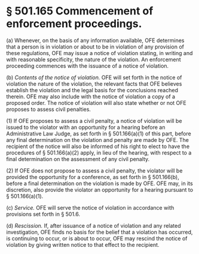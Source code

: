 # § 501.165   Commencement of enforcement proceedings.

(a) Whenever, on the basis of any information available, OFE determines that a person is in violation or about to be in violation of any provision of these regulations, OFE may issue a notice of violation stating, in writing and with reasonable specificity, the nature of the violation. An enforcement proceeding commences with the issuance of a notice of violation.


(b) *Contents of the notice of violation.* OFE will set forth in the notice of violation the nature of the violation, the relevant facts that OFE believes establish the violation and the legal basis for the conclusions reached therein. OFE may also include with the notice of violation a copy of a proposed order. The notice of violation will also state whether or not OFE proposes to assess civil penalties.


(1) If OFE proposes to assess a civil penalty, a notice of violation will be issued to the violator with an opportunity for a hearing before an Administrative Law Judge, as set forth in § 501.166(a)(1) of this part, before any final determination on the violation and penalty are made by OFE. The recipient of the notice will also be informed of his right to elect to have the procedures of § 501.166(a)(2) apply, in lieu of the hearing, with respect to a final determination on the assessment of any civil penalty.


(2) If OFE does not propose to assess a civil penalty, the violator will be provided the opportunity for a conference, as set forth in § 501.166(b), before a final determination on the violation is made by OFE. OFE may, in its discretion, also provide the violator an opportunity for a hearing pursuant to § 501.166(a)(1).


(c) *Service.* OFE will serve the notice of violation in accordance with provisions set forth in § 501.6.


(d) *Rescission.* If, after issuance of a notice of violation and any related investigation, OFE finds no basis for the belief that a violation has occurred, is continuing to occur, or is about to occur, OFE may rescind the notice of violation by giving written notice to that effect to the recipient. 




